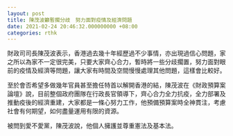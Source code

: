 ```yaml
---
layout: post
title: 陳茂波籲暫擱分歧　努力面對疫情及經濟問題
date: 2021-02-24 20:46:32.000000000 +08:00
categories: rthk
---
```


財政司司長陳茂波表示，香港過去幾十年經歷過不少事情，亦出現過信心問題，家之所以為家不一定很完美，只要大家齊心合力，暫時將一些分歧擱置，努力面對眼前的疫情及經濟等問題，讓大家有時間及空間慢慢處理其他問題，這樣會比較好。

至於會否希望多做幾年官員甚至擔任特首以解開香港的結，陳茂波在《財政預算案論壇》說，目前整個政府團隊在行政長官領導下，齊心合力全力抗疫，全力部署及推動疫後的經濟重建，大家都是一條心努力工作，他預備預算案時全神貫注，考慮社會有何期望，如何盡量運用有限的資源。

被問到愛不愛黨，陳茂波說，他個人擁護並尊重憲法及基本法。

